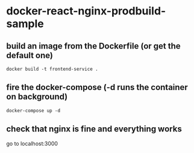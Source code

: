# docker-react-nginx-prodbuild-sample

## build an image from the Dockerfile (or get the default one)

```
docker build -t frontend-service .
```

## fire the docker-compose (-d runs the container on background)

```
docker-compose up -d
```

## check that nginx is fine and everything works
go to localhost:3000
